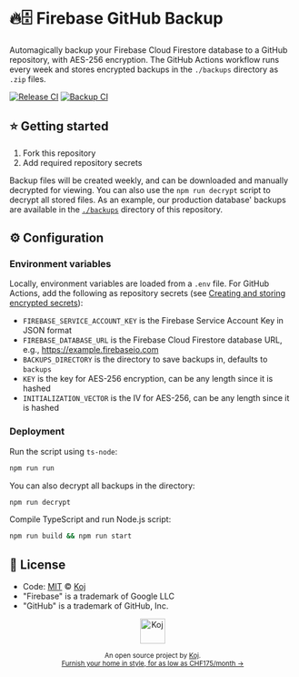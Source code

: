 # 🔥🗄️ Firebase GitHub Backup

Automagically backup your Firebase Cloud Firestore database to a GitHub repository, with AES-256 encryption. The GitHub Actions workflow runs every week and stores encrypted backups in the `./backups` directory as `.zip` files.

[![Release CI](https://github.com/koj-co/firebase-github-backup/workflows/Release%20CI/badge.svg)](https://github.com/koj-co/firebase-github-backup/actions?query=workflow%3A%22Release+CI%22)
[![Backup CI](https://github.com/koj-co/firebase-github-backup/workflows/Backup%20CI/badge.svg)](https://github.com/koj-co/firebase-github-backup/actions?query=workflow%3A%22Backup+CI%22)

## ⭐ Getting started

1. Fork this repository
1. Add required repository secrets

Backup files will be created weekly, and can be downloaded and manually decrypted for viewing. You can also use the `npm run decrypt` script to decrypt all stored files. As an example, our production database' backups are available in the [`./backups`](./backups) directory of this repository.

## ⚙️ Configuration

### Environment variables

Locally, environment variables are loaded from a `.env` file. For GitHub Actions, add the following as repository secrets (see [Creating and storing encrypted secrets](https://docs.github.com/en/actions/configuring-and-managing-workflows/creating-and-storing-encrypted-secrets)):

- `FIREBASE_SERVICE_ACCOUNT_KEY` is the Firebase Service Account Key in JSON format
- `FIREBASE_DATABASE_URL` is the Firebase Cloud Firestore database URL, e.g., https://example.firebaseio.com
- `BACKUPS_DIRECTORY` is the directory to save backups in, defaults to `backups`
- `KEY` is the key for AES-256 encryption, can be any length since it is hashed
- `INITIALIZATION_VECTOR` is the IV for AES-256, can be any length since it is hashed

### Deployment

Run the script using `ts-node`:

```bash
npm run run
```

You can also decrypt all backups in the directory:

```bash
npm run decrypt
```

Compile TypeScript and run Node.js script:

```bash
npm run build && npm run start
```

## 📄 License

- Code: [MIT](./LICENSE) © [Koj](https://joinkoj.com)
- "Firebase" is a trademark of Google LLC
- "GitHub" is a trademark of GitHub, Inc.

<p align="center">
  <a href="https://koj.co">
    <img width="44" alt="Koj" src="https://kojcdn.com/v1593890002/website-v2/logo_mcxuwq.svg">
  </a>
</p>
<p align="center">
  <sub>An open source project by <a href="https://koj.co">Koj</a>. <br> <a href="https://koj.co">Furnish your home in style, for as low as CHF175/month →</a></sub>
</p>
